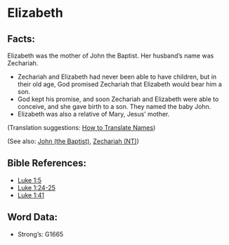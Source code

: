 # Elizabeth

## Facts:

Elizabeth was the mother of John the Baptist. Her husband’s name was Zechariah.

* Zechariah and Elizabeth had never been able to have children, but in their old age, God promised Zechariah that Elizabeth would bear him a son.
* God kept his promise, and soon Zechariah and Elizabeth were able to conceive, and she gave birth to a son. They named the baby John.
* Elizabeth was also a relative of Mary, Jesus’ mother.

(Translation suggestions: [How to Translate Names](../../translate/translate-names))

(See also: [John (the Baptist)](../names/johnthebaptist.md), [Zechariah (NT)](../names/zechariahnt.md))

## Bible References:

* [Luke 1:5](rc://en/tn/help/luk/01/05)
* [Luke 1:24-25](rc://en/tn/help/luk/01/24)
* [Luke 1:41](rc://en/tn/help/luk/01/41)

## Word Data:

* Strong’s: G1665
